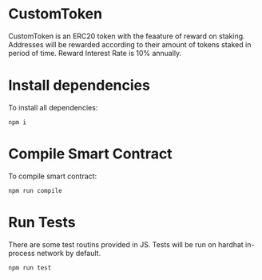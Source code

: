 # CustomToken
CustomToken is an ERC20 token with the feaature of reward on staking. Addresses will be rewarded according to their 
amount of tokens staked in period of time. Reward Interest Rate is 10% annually.

# Install dependencies
To install all dependencies:
```
npm i
```

# Compile Smart Contract
To compile smart contract:
```
npm run compile
```

# Run Tests
There are some test routins provided in JS. Tests will be run on hardhat in-process network by default.
```
npm run test
```